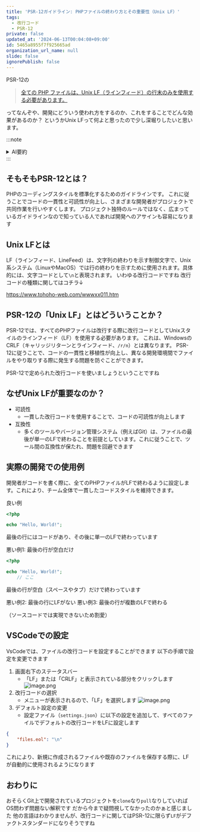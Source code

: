 ```yaml
---
title: 'PSR-12ガイドライン: PHPファイルの終わり方とその重要性（Unix LF）'
tags:
  - 改行コード
  - PSR-12
private: false
updated_at: '2024-06-13T00:04:08+09:00'
id: 5465a8955f7f925665ad
organization_url_name: null
slide: false
ignorePublish: false
---
```

PSR-12の
> [全ての PHP ファイルは、Unix LF（ラインフィード）の行末のみを使用する必要があります。](https://www.ritolab.com/posts/208#:~:text=%E5%85%A8%E3%81%A6%E3%81%AE%20PHP%20%E3%83%95%E3%82%A1%E3%82%A4%E3%83%AB%E3%81%AF%E3%80%81Unix%20LF%EF%BC%88%E3%83%A9%E3%82%A4%E3%83%B3%E3%83%95%E3%82%A3%E3%83%BC%E3%83%89%EF%BC%89%E3%81%AE%E8%A1%8C%E6%9C%AB%E3%81%AE%E3%81%BF%E3%82%92%E4%BD%BF%E7%94%A8%E3%81%99%E3%82%8B%E5%BF%85%E8%A6%81%E3%81%8C%E3%81%82%E3%82%8A%E3%81%BE%E3%81%99%E3%80%82)

ってなんぞや、開発にどういう使われ方をするのか、これをすることでどんな効果があるのか？
というかUnix LFって何よと思ったので少し深堀りしたいと思います。


:::note 
<details><summary >AI要約</summary>

- PSR-12の目的: PHPのコーディングスタイルを標準化し、コードの一貫性と可読性を向上させる
- Unix LFとは: LF（ラインフィード、\n）は、Unix系システムで行の終わりを示す改行コード
- PSR-12での改行コード: 全てのPHPファイルは、UnixスタイルのLF（\n）を使用する必要がある
- 重要性: 可読性の向上とツール・バージョン管理システム（例：Git）との互換性確保のため
- VSCode設定: VSCodeで改行コードをLFに設定し、一貫したコードスタイルを維持する
</details>
:::

## そもそもPSR-12とは？
PHPのコーディングスタイルを標準化するためのガイドラインです。
これに従うことでコードの一貫性と可読性が向上し、さまざまな開発者がプロジェクトで共同作業を行いやすくします。
プロジェクト独特のルールではなく、広まっているガイドラインなので知っている人であれば開発へのアサインも容易になります

## Unix LFとは 
LF（ラインフィード、LineFeed）は、文字列の終わりを示す制御文字で、Unix系システム（LinuxやMacOS）では行の終わりを示すために使用されます。具体的には、文字コードとして`\n`と表現されます。
いわゆる改行コードですね
改行コードの種類に関してはコチラ↓

https://www.tohoho-web.com/wwwxx011.htm

## PSR-12の「Unix LF」とはどういうことか？
PSR-12では、すべてのPHPファイルは改行する際に改行コードとしてUnixスタイルのラインフィード（LF）を使用する必要があります。
これは、WindowsのCRLF（キャリッジリターンとラインフィード、`/r/n`）とは異なります。
PSR-12に従うことで、コードの一貫性と移植性が向上し、異なる開発環境間でファイルをやり取りする際に発生する問題を防ぐことができます。

PSR-12で定められた改行コードを使いましょうということですね

## なぜUnix LFが重要なのか？
- 可読性
    - 一貫した改行コードを使用することで、コードの可読性が向上します
- 互換性
    - 多くのツールやバージョン管理システム（例えばGit）は、ファイルの最後が単一のLFで終わることを前提としています。これに従うことで、ツール間の互換性が保たれ、問題を回避できます

## 実際の開発での使用例
開発者がコードを書く際に、全てのPHPファイルがLFで終わるように設定します。これにより、チーム全体で一貫したコードスタイルを維持できます。

良い例
```php
<?php

echo "Hello, World!";
```
最後の行にはコードがあり、その後に単一のLFで終わっています

悪い例1: 最後の行が空白だけ
```php
<?php

echo "Hello, World!";
    // ここ
```
最後の行が空白（スペースやタブ）だけで終わっています

悪い例2: 最後の行にLFがない
悪い例3: 最後の行が複数のLFで終わる

（ソースコードでは実現できないため割愛）

## VSCodeでの設定
VsCodeでは、ファイルの改行コードを設定することができます
以下の手順で設定を変更できます

1.  画面右下のステータスバー
    - 「LF」または「CRLF」と表示されている部分をクリックします
![image.png](https://qiita-image-store.s3.ap-northeast-1.amazonaws.com/0/282722/cc3b1a34-9ae0-8885-8bd0-5ac370a4a81b.png)
1.  改行コードの選択
    - メニューが表示されるので、「LF」を選択します
![image.png](https://qiita-image-store.s3.ap-northeast-1.amazonaws.com/0/282722/1e9f2a76-a832-5ffc-4f53-8aa0611782e5.png)
1. デフォルト設定の変更
    - 設定ファイル（`settings.json`）に以下の設定を追加して、すべてのファイルでデフォルトの改行コードをLFに設定します
```json
{
    "files.eol": "\n"
}
```
これにより、新規に作成されるファイルや既存のファイルを保存する際に、LFが自動的に使用されるようになります


## おわりに
おそらくGit上で開発されているプロジェクトを`clone`なり`pull`なりしていればOS問わず問題ない解釈です
だから今まで疑問視してなかったのかぁと感じました
他の言語はわかりませんが、改行コードに関してはPSR-12に限らず`LF`がデファクトスタンダードになりそうですね
